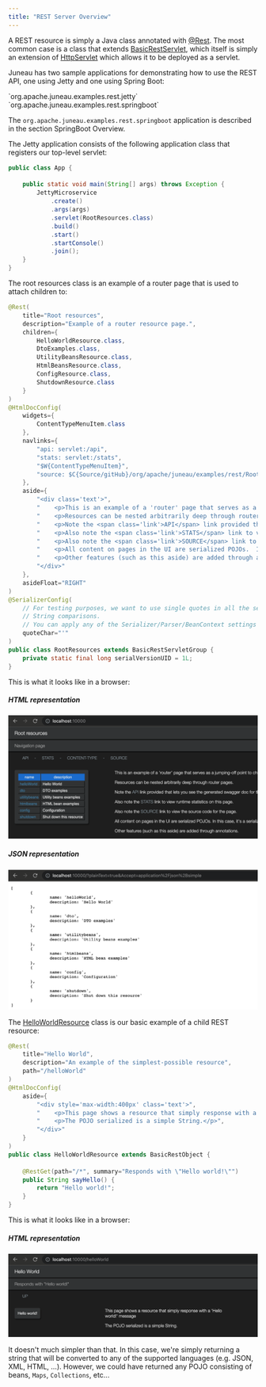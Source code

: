 ```yaml
---
title: "REST Server Overview"
---
```


A REST resource is simply a Java class annotated with [@Rest]({{API_DOCS}}/org/apache/juneau/rest/annotation/Rest.html).
The most common case is a class that extends [BasicRestServlet]({{API_DOCS}}/org/apache/juneau/rest/servlet/BasicRestServlet.html), which itself is simply an extension of [HttpServlet]({{API_DOCS}}/jakarta/servlet/http/HttpServlet.html) which allows it to be deployed as a servlet.

Juneau has two sample applications for demonstrating how to use the REST API, one using Jetty and one using Spring Boot:

<tree>
<node-0><java-package>`org.apache.juneau.examples.rest.jetty`</java-package></node-0>
<node-0><java-package>`org.apache.juneau.examples.rest.springboot`</java-package></node-0>
</tree>

The `org.apache.juneau.examples.rest.springboot` application is described in the section SpringBoot Overview.

The Jetty application consists of the following application class that registers our top-level servlet:

```java
public class App {

    public static void main(String[] args) throws Exception {
        JettyMicroservice
            .create()
            .args(args)
            .servlet(RootResources.class)
            .build()
            .start()
            .startConsole()
            .join();
    }
}
```

The root resources class is an example of a router page that is used to attach children to:

```java
@Rest(
    title="Root resources",
    description="Example of a router resource page.",
    children={
        HelloWorldResource.class,
        DtoExamples.class,
        UtilityBeansResource.class,
        HtmlBeansResource.class,
        ConfigResource.class,
        ShutdownResource.class
    }
)
@HtmlDocConfig(
    widgets={
        ContentTypeMenuItem.class
    },
    navlinks={
        "api: servlet:/api",
        "stats: servlet:/stats",
        "$W{ContentTypeMenuItem}",
        "source: $C{Source/gitHub}/org/apache/juneau/examples/rest/RootResources.java"
    },
    aside={
        "<div class='text'>",
        "    <p>This is an example of a 'router' page that serves as a jumping-off point to child resources.</p>",
        "    <p>Resources can be nested arbitrarily deep through router pages.</p>",
        "    <p>Note the <span class='link'>API</span> link provided that lets you see the generated swagger doc for this page.</p>",
        "    <p>Also note the <span class='link'>STATS</span> link to view runtime statistics on this page.</p>",
        "    <p>Also note the <span class='link'>SOURCE</span> link to view the source code for the page.</p>",
        "    <p>All content on pages in the UI are serialized POJOs.  In this case, it's a serialized array of beans with 2 properties, 'name' and 'description'.</p>",
        "    <p>Other features (such as this aside) are added through annotations.</p>",
        "</div>"
    },
    asideFloat="RIGHT"
)
@SerializerConfig(
    // For testing purposes, we want to use single quotes in all the serializers so it's easier to do simple
    // String comparisons.
    // You can apply any of the Serializer/Parser/BeanContext settings this way.
    quoteChar="'"
)
public class RootResources extends BasicRestServletGroup {
    private static final long serialVersionUID = 1L;
}
```

This is what it looks like in a browser:

##### HTML representation

![Root Resources HTML](/img/doc-files/jrs.Overview.RootResources.png)

##### JSON representation

![Root Resources JSON](/img/doc-files/jrs.Overview.RootResources.json.png)

The [HelloWorldResource]({{API_DOCS}}/org/apache/juneau/examples/rest/HelloWorldResource.html) class is our basic
example of a child REST resource:

```java
@Rest(
    title="Hello World",
    description="An example of the simplest-possible resource",
    path="/helloWorld"
)
@HtmlDocConfig(
    aside={
        "<div style='max-width:400px' class='text'>",
        "    <p>This page shows a resource that simply response with a 'Hello world!' message</p>",
        "    <p>The POJO serialized is a simple String.</p>",
        "</div>"
    }
)
public class HelloWorldResource extends BasicRestObject {

    @RestGet(path="/*", summary="Responds with \"Hello world!\"")
    public String sayHello() {
        return "Hello world!";
    }
}
```

This is what it looks like in a browser:

##### HTML representation

![Hello World Resource HTML](/img/doc-files/jrs.Overview.HelloWorldResource.png)

It doesn't much simpler than that.
In this case, we're simply returning a string that will be converted to any of the supported languages (e.g.
JSON, XML, HTML, ...).
However, we could have returned any POJO consisting of beans, `Maps`, `Collections`, etc...